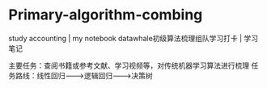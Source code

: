 # Primary-algorithm-combing
study accounting | my notebook
datawhale初级算法梳理组队学习打卡 | 学习笔记

主要任务：查阅书籍或参考文献、学习视频等，对传统机器学习算法进行梳理
任务路线：线性回归--->逻辑回归--->决策树
